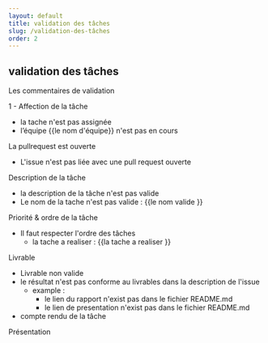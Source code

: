 ```yaml
---
layout: default
title: validation des tâches
slug: /validation-des-tâches
order: 2
---
```


<!-- new slide -->
## validation des tâches

<!-- note -->

Les commentaires de validation

1 - Affection de la tâche

- la tache n'est pas assignée
- l’équipe {{le nom d'équipe}} n'est pas en cours

La pullrequest est ouverte

- L'issue n'est pas liée avec une pull request ouverte

Description de la tâche

- la description de la tâche n'est pas valide
- Le nom de la tache n'est pas valide : {{le nom valide }}

Priorité & ordre de la tâche

- Il faut respecter l'ordre des tâches
  - la tache a realiser : {{la tache a realiser }}

Livrable

- Livrable non valide
- le résultat n'est pas conforme au livrables dans la description de l'issue
  - example :
    - le lien du rapport n'exist pas  dans le fichier README.md
    - le lien de presentation n'exist pas  dans le fichier README.md
- compte rendu de la tâche

Présentation
